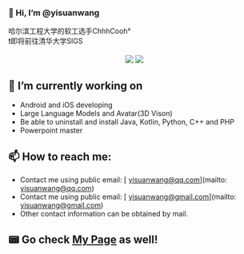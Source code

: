### 👋 Hi, I’m @yisuanwang
  
哈尔滨工程大学的软工选手ChhhCooh°  
❗即将前往清华大学SIGS

<p align="center">
  <img src ="https://github-readme-stats.vercel.app/api?username=yisuanwang&show_icons=true&hide_border=true&include_all_commits=true&count_private=true">
  <img src ="https://github-readme-stats.vercel.app/api/top-langs/?username=yisuanwang&layout=compact&hide_border=true&langs_count=4&include_all_commits=true&count_private=true">
</p>

## 🔭 I’m currently working on 
* Android and iOS developing
* Large Language Models and Avatar(3D Vison)
* Be able to uninstall and install Java, Kotlin, Python, C++ and PHP
* Powerpoint master

## 📫 How to reach me: 
* Contact me using public email: [ yisuanwang@qq.com](mailto: yisuanwang@qq.com)
* Contact me using public email: [ yisuanwang@gmail.com](mailto: yisuanwang@gmail.com)
* Other contact information can be obtained by mail.

## 📟 Go check [My Page](http://cjh.asia) as well!
